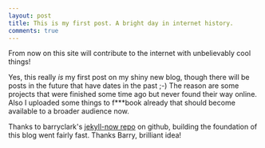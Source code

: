 ```yaml
---
layout: post
title: This is my first post. A bright day in internet history.
comments: true
---
```


From now on this site will contribute to the internet with unbelievably cool things! 

Yes, this really _is_ my first post on my shiny new blog, though there will be posts in the future that have dates in the past ;-) The reason are some projects that were finished some time ago but never found their way online. Also I uploaded some things to f***book already that should become available to a broader audience now.
 
Thanks to barryclark&#39;s [jekyll-now repo](https://github.com/barryclark/jekyll-now) on github, building the foundation of this blog went fairly fast. Thanks Barry, brilliant idea!
